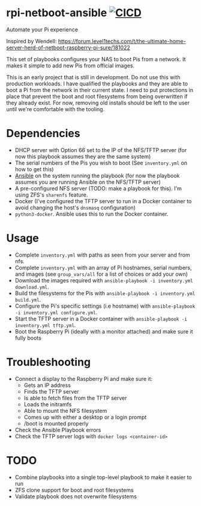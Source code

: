 # rpi-netboot-ansible [![CICD](https://github.com/jrcichra/rpi-netboot-ansible/actions/workflows/cicd.yml/badge.svg)](https://github.com/jrcichra/rpi-netboot-ansible/actions/workflows/cicd.yml)

Automate your Pi experience

Inspired by Wendell: https://forum.level1techs.com/t/the-ultimate-home-server-herd-of-netboot-raspberry-pi-sure/181022

This set of playbooks configures your NAS to boot Pis from a network. It makes it simple to add new Pis from official images.

This is an early project that is still in development. Do not use this with production workloads. I have qualified the playbooks and they are able to boot a Pi from the network in their current state. I need to put protections in place that prevent the boot and root filesystems from being overwritten if they already exist. For now, removing old installs should be left to the user until we're comfortable with the tooling.

# Dependencies

- DHCP server with Option 66 set to the IP of the NFS/TFTP server (for now this playbook assumes they are the same system)
- The serial numbers of the Pis you wish to boot (See `inventory.yml` on how to get this)
- [Ansible](https://www.ansible.com/) on the system running the playbook (for now the playbook assumes you are running Ansible on the NFS/TFTP server)
- A pre-configured NFS server (TODO: make a playbook for this). I'm using ZFS's `sharenfs` feature.
- Docker (I've configured the TFTP server to run in a Docker container to avoid changing the host's `dnsmasq` configuration)
- `python3-docker`. Ansible uses this to run the Docker container.

# Usage

- Complete `inventory.yml` with paths as seen from your server and from nfs.
- Complete `inventory.yml` with an array of Pi hostnames, serial numbers, and images (see `group_vars/all` for a list of choices or add your own)
- Download the images required with `ansible-playbook -i inventory.yml download.yml`.
- Build the filesystems for the Pis with `ansible-playbook -i inventory.yml build.yml`.
- Configure the Pi's specific settings (i.e hostname) with `ansible-playbook -i inventory.yml configure.yml`.
- Start the TFTP server in a Docker container with `ansible-playbook -i inventory.yml tftp.yml`.
- Boot the Raspberry Pi (ideally with a monitor attached) and make sure it fully boots

# Troubleshooting

- Connect a display to the Raspberry Pi and make sure it:
  - Gets an IP address
  - Finds the TFTP server
  - Is able to fetch files from the TFTP server
  - Loads the initramfs
  - Able to mount the NFS filesystem
  - Comes up with either a desktop or a login prompt
  - /boot is mounted properly
- Check the Ansible Playbook errors
- Check the TFTP server logs with `docker logs <container-id>`

# TODO

- Combine playbooks into a single top-level playbook to make it easier to run
- ZFS clone support for boot and root filesystems
- Validate playbook does not overwrite filesystems
